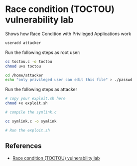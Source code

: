 # Race condition (TOCTOU) vulnerability lab

Shows how Race Condition with Privileged Applications work

```bash
useradd attacker
```

Run the following steps as root user:

```bash
cc toctou.c -o toctou
chmod u+s toctou

cd /home/attacker
echo "only privileged user can edit this file" > ./passwd
```

Run the following steps as attacker

```bash
# copy your exploit.sh here
chmod +x exploit.sh

# compile the symlink.c

cc symlink.c -o symlink

# Run the exploit.sh

```

## References
- [Race condition (TOCTOU) vulnerability lab](https://resources.infosecinstitute.com/topic/race-condition-toctou-vulnerability-lab/)
